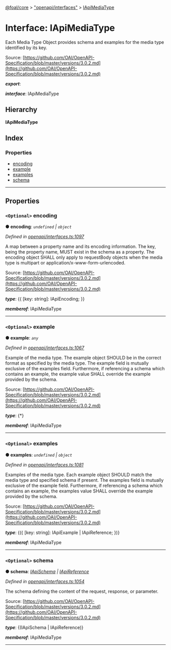 [@foal/core](../README.md) > ["openapi/interfaces"](../modules/_openapi_interfaces_.md) > [IApiMediaType](../interfaces/_openapi_interfaces_.iapimediatype.md)

# Interface: IApiMediaType

Each Media Type Object provides schema and examples for the media type identified by its key.

Source: [https://github.com/OAI/OpenAPI-Specification/blob/master/versions/3.0.2.md](https://github.com/OAI/OpenAPI-Specification/blob/master/versions/3.0.2.md)

*__export__*: 

*__interface__*: IApiMediaType

## Hierarchy

**IApiMediaType**

## Index

### Properties

* [encoding](_openapi_interfaces_.iapimediatype.md#encoding)
* [example](_openapi_interfaces_.iapimediatype.md#example)
* [examples](_openapi_interfaces_.iapimediatype.md#examples)
* [schema](_openapi_interfaces_.iapimediatype.md#schema)

---

## Properties

<a id="encoding"></a>

### `<Optional>` encoding

**● encoding**: *`undefined` \| `object`*

*Defined in [openapi/interfaces.ts:1097](https://github.com/FoalTS/foal/blob/cf326d07/packages/core/src/openapi/interfaces.ts#L1097)*

A map between a property name and its encoding information. The key, being the property name, MUST exist in the schema as a property. The encoding object SHALL only apply to requestBody objects when the media type is multipart or application/x-www-form-urlencoded.

Source: [https://github.com/OAI/OpenAPI-Specification/blob/master/versions/3.0.2.md](https://github.com/OAI/OpenAPI-Specification/blob/master/versions/3.0.2.md)

*__type__*: {{ \[key: string\]: IApiEncoding; }}

*__memberof__*: IApiMediaType

___
<a id="example"></a>

### `<Optional>` example

**● example**: *`any`*

*Defined in [openapi/interfaces.ts:1067](https://github.com/FoalTS/foal/blob/cf326d07/packages/core/src/openapi/interfaces.ts#L1067)*

Example of the media type. The example object SHOULD be in the correct format as specified by the media type. The example field is mutually exclusive of the examples field. Furthermore, if referencing a schema which contains an example, the example value SHALL override the example provided by the schema.

Source: [https://github.com/OAI/OpenAPI-Specification/blob/master/versions/3.0.2.md](https://github.com/OAI/OpenAPI-Specification/blob/master/versions/3.0.2.md)

*__type__*: {\*}

*__memberof__*: IApiMediaType

___
<a id="examples"></a>

### `<Optional>` examples

**● examples**: *`undefined` \| `object`*

*Defined in [openapi/interfaces.ts:1081](https://github.com/FoalTS/foal/blob/cf326d07/packages/core/src/openapi/interfaces.ts#L1081)*

Examples of the media type. Each example object SHOULD match the media type and specified schema if present. The examples field is mutually exclusive of the example field. Furthermore, if referencing a schema which contains an example, the examples value SHALL override the example provided by the schema.

Source: [https://github.com/OAI/OpenAPI-Specification/blob/master/versions/3.0.2.md](https://github.com/OAI/OpenAPI-Specification/blob/master/versions/3.0.2.md)

*__type__*: {({ \[key: string\]: IApiExample \| IApiReference; })}

*__memberof__*: IApiMediaType

___
<a id="schema"></a>

### `<Optional>` schema

**● schema**: *[IApiSchema](_openapi_interfaces_.iapischema.md) \| [IApiReference](_openapi_interfaces_.iapireference.md)*

*Defined in [openapi/interfaces.ts:1054](https://github.com/FoalTS/foal/blob/cf326d07/packages/core/src/openapi/interfaces.ts#L1054)*

The schema defining the content of the request, response, or parameter.

Source: [https://github.com/OAI/OpenAPI-Specification/blob/master/versions/3.0.2.md](https://github.com/OAI/OpenAPI-Specification/blob/master/versions/3.0.2.md)

*__type__*: {(IApiSchema \| IApiReference)}

*__memberof__*: IApiMediaType

___

